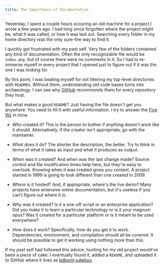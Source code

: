 ```yaml
---
title: The Importance of Documentation
---
```


Yesterday, I spent a couple hours scouring an old machine for a
project I wrote a few years ago. I had long since forgotten where
the project might be, what it was called, or how it was laid out.
Searching every folder in my home directory was the only sure-fire
way to find it.

I quickly got frustrated with my past self. Very few of the folders
contained any kind of documentation. Often the only recognizable
file would be `index.php`, but of course there were no comments in
it. So I had to re-immerse myself in every project that I opened
just to figure out if it was the one I was looking for.

By this point, I was beating myself for not littering my top-level
directories with `README`s. Without them, understanding old code
bases turns into archaeology. I can see why [GitHub][1] recommends
them for every repository they host.

But what makes a good `README`? Just having the file doesn't get
you anywhere. You need to fill it with useful information. I try
to answer the [Five Ws][2] in mine.

-   *Who* created it? This is the person to bother if anything
    doesn't work like it should. Alternatively, if the creator isn't
    appropriate, go with the maintainer.

-   *What* does it do? The shorter the description, the better. Try
    to think in terms of what it takes as input and what it produces
    as output.

-   *When* was it created? And when was the last change made? Source
    control and file modification times help here, but they're easy
    to overlook. Knowing when it was created gives you context. A
    project started in 1999 is going to look different than one
    created in 2009.

-   *Where* is it hosted? And, if appropriate, where's the live demo?
    Many projects have extensive online documentation, but it's
    useless if you can't figure out where it is.

-   *Why* was it created? Is it a one-off script or an enterprise
    application? Did you make it to learn a particular technology
    or is it your magnum opus? Was it created for a particular
    platform or is it meant to be used everywhere?

-   *How* does it work? Specifically, how do you get it to work.
    Dependencies, environment, and compilation should all be covered.
    It should be possible to get it working using nothing more than
    this.

If my past self had followed this advice, hunting for my old
project would've been a piece of cake. I eventually found it, added
a `README`, and uploaded it to GitHub where it lives as [bdbxml-jukebox][3].

[1]: https://github.com
[2]: http://en.wikipedia.org/wiki/Five_Ws
[3]: https://github.com/tfausak/bdbxml-jukebox
